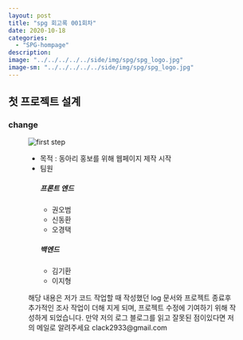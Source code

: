 ```yaml
---
layout: post
title: "spg 회고록 001회차"
date: 2020-10-18
categories:
  - "SPG-hompage"
description:
image: "../../../../../side/img/spg/spg_logo.jpg"
image-sm: "../../../../../side/img/spg/spg_logo.jpg"
---
```

<h2>첫 프로젝트 설계</h2>

<h3>change</h3>
<figure>
  	<img src="../../../../../side/img/spg/spg_logo.jpg" alt="first step"/>
	<ul>
		<li>목적 : 동아리 홍보를 위해 웹페이지 제작 시작</li>
		<li>팀원
		    <h5>프론트 엔드</h5>
            <ul>
                <li>권오범</li>
                <li>신동환</li>
                <li>오경택</li>
            </ul>
                <h5>백엔드</h5>
            <ul>
                <li>김기환</li>
                <li>이지형</li>
            </ul>
        </li>
	</ul>
	<p>해당 내용은 저가 코드 작업할 때 작성했던 log 문서와 프로젝트 종료후 추가적인 조사 작업이 더해 지게 되며, 프로젝트 수정에 기여하기 위해 작성하게 되었습니다. 만약 저의 로그 블로그를 읽고 잘못된 점이있다면 저의 메일로 알려주세요 clack2933@gmail.com</p>
</figure>
